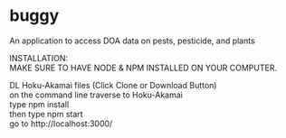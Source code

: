 # buggy
An application to access DOA data on pests, pesticide, and plants  
  
INSTALLATION:  
MAKE SURE TO HAVE NODE & NPM INSTALLED ON YOUR COMPUTER.  
  
DL Hoku-Akamai files (Click Clone or Download Button)   
on the command line traverse to Hoku-Akamai       
type npm install  
then type npm start  
go to http://localhost:3000/   
